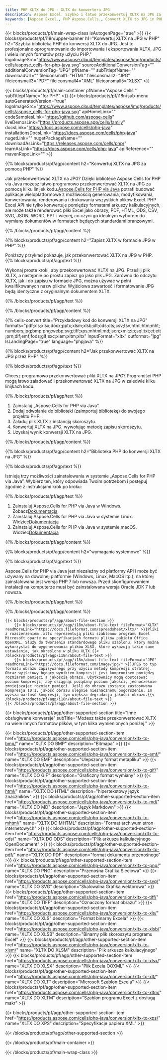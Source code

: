 ```yaml
---
title: PHP XLTX do JPG - XLTX do konwertera JPG
description: Aspose Excel. Szybko i łatwo przekonwertuj XLTX na JPG za pomocą Aspose.Cells. PHP XLTX na JPG. PHP Zapisz XLTX w formacie JPG. Zapisz XLTX jako JPG, używając PHP.
keywords: [Aspose Excel., PHP Aspose.Cells., Convert XLTX to JPG in PHP., Save XLTX to JPG using PHP., PHP XLTX to JPG saveformat., XLTX to JPG Converter., PHP Save XLTX as JPG]
---
```

{{< blocks/products/pf/main-wrap-class isAutogenPage="true" >}}
{{< blocks/products/pf/i18n/upper-banner h1="Konwertuj XLTX na JPG w PHP" h2="Szybka biblioteka PHP do konwersji XLTX do JPG. Jest to profesjonalne oprogramowanie do importowania i eksportowania XLTX, JPG i wielu innych formatów przy użyciu PHP." logoImageSrc="https://www.aspose.cloud/templates/aspose/img/products/cells/aspose_cells-for-php-java.svg" sourceAdditionalConversionTag="" additionalConversionTag="JPG" pfName="" subTitlepfName="" downloadUrl="" fileiconsmall1="HTML" fileiconsmall2="JPG" fileiconsmall3="PDF" fileiconsmall4="XML" fileiconsmall5="XLSX" >}}

{{< blocks/products/pf/main-container pfName="Aspose.Cells " subTitlepfName="for PHP" >}}
{{< blocks/products/pf/i18n/sub-menu autoGeneratedVersion="true" logoImageSrc="https://www.aspose.cloud/templates/aspose/img/products/cells/aspose_cells-for-php-java.svg" apiHomeLink="" codeSamplesLink="https://github.com/aspose-cells" liveDemosLink="https://products.aspose.app/cells/family" docsLink="https://docs.aspose.com/cells/php-java" installationsDocsLink="https://docs.aspose.com/cells/php-java" nugetLink="" nugetPackageName="" downloadAsLink="https://releases.aspose.com/cells/php/" learnAsLink="https://docs.aspose.com/cells/php-java" apiReference="" mavenRepoLink="" >}}


{{% blocks/products/pf/agp/content h2="Konwertuj XLTX na JPG za pomocą PHP" %}}

 Jak przekonwertować XLTX na JPG? Dzięki bibliotece Aspose.Cells for PHP via Java możesz łatwo programowo przekonwertować XLTX na JPG za pomocą kilku linijek kodu.[Aspose.Cells for PHP via Java](https://products.aspose.com/cells/php-java/) potrafi budować aplikacje wieloplatformowe z możliwością generowania, modyfikowania, konwertowania, renderowania i drukowania wszystkich plików Excel. PHP Excel API nie tylko konwertuje pomiędzy formatami arkuszy kalkulacyjnych, ale może także renderować pliki Excel jako obrazy, PDF, HTML, ODS, CSV, SVG, JSON, WORD, PPT i więcej, co czyni go idealnym wyborem do wymiany dokumentów w formatach będących standardami branżowymi.
 
{{% /blocks/products/pf/agp/content %}}

{{% blocks/products/pf/agp/content h2="Zapisz XLTX w formacie JPG w PHP" %}}

Poniższy przykład pokazuje, jak przekonwertować XLTX na JPG w PHP.
{{% blocks/products/pf/agp/text %}}

Wykonaj proste kroki, aby przekonwertować XLTX na JPG. Prześlij plik XLTX, a następnie po prostu zapisz go jako plik JPG. Zarówno do odczytu XLTX, jak i do zapisu w formacie JPG, można używać w pełni kwalifikowanych nazw plików. Wyjściowa zawartość i formatowanie JPG będą identyczne z oryginalnym dokumentem XLTX.

{{% /blocks/products/pf/agp/text %}}

{{% /blocks/products/pf/agp/content %}}

{{% cells-convert title="Przykładowy kod do konwersji XLTX na JPG" formats="pdf;xls;xlsx;docx;pptx;xlsm;xlsb;xlt;ods;ots;csv;tsv;html;htm;mht;numbers;jpg;bmp;png;webp;svg;tiff;xps;mhtml;md;json;xml;zip;sql;txt;et;ett;prn;dif;emf;fods;gif;sxc;xlam;xltm;xltx" InputFormat="xltx" outformat="jpg" IsLandingPage="true" language="phpjava" %}}

{{% blocks/products/pf/agp/content h2="Jak przekonwertować XLTX na JPG przez PHP" %}}

{{% blocks/products/pf/agp/text %}}

Chcesz programowo przekonwertować pliki XLTX na JPG? Programiści PHP mogą łatwo załadować i przekonwertować XLTX na JPG w zaledwie kilku linijkach kodu.

{{% /blocks/products/pf/agp/text %}}

1.  Zainstaluj „Aspose.Cells for PHP via Java”.
1.  Dodaj odwołanie do biblioteki (zaimportuj bibliotekę) do swojego projektu PHP.
1.  Załaduj plik XLTX z instancją skoroszytu.
1. Konwertuj XLTX na JPG, wywołując metodę zapisu skoroszytu.
1.  Uzyskaj wynik konwersji XLTX na JPG.

{{% /blocks/products/pf/agp/content %}}

{{% blocks/products/pf/agp/content h2="Biblioteka PHP do konwersji XLTX na JPG" %}}

{{% blocks/products/pf/agp/text %}}

Istnieją trzy możliwości zainstalowania w systemie „Aspose.Cells for PHP via Java”. Wybierz ten, który odpowiada Twoim potrzebom i postępuj zgodnie z instrukcjami krok po kroku:

{{% /blocks/products/pf/agp/text %}}

1.  Zainstaluj Aspose.Cells for PHP via Java w Windows. Zobacz[Dokumentacja](https://docs.aspose.com/cells/php-java/setup-and-installation-guidelines/#windows)
1.  Zainstaluj Aspose.Cells for PHP via Java w systemie Linux. Widzieć[Dokumentacja](https://docs.aspose.com/cells/php-java/setup-and-installation-guidelines/#linux)
1.  Zainstaluj Aspose.Cells for PHP via Java w systemie macOS. Widzieć[Dokumentacja](https://docs.aspose.com/cells/php-java/setup-and-installation-guidelines/#mac)

{{% /blocks/products/pf/agp/content %}}

{{% blocks/products/pf/agp/content h2="wymagania systemowe" %}}

{{% blocks/products/pf/agp/text %}}

Aspose.Cells for PHP via Java jest niezależny od platformy API i może być używany na dowolnej platformie (Windows, Linux, MacOS itp.), na której zainstalowana jest wersja PHP 7 lub nowsza. Przed skonfigurowaniem instalacji na komputerze musi być zainstalowana wersja Oracle JDK 7 lub nowsza.
 
{{% /blocks/products/pf/agp/text %}}


{{% /blocks/products/pf/agp/content %}}

<!-- aboutfile Starts -->
    {{< blocks/products/pf/agp/about-file-section >}}
        {{< blocks/products/pf/agp/i18n/about-file-text fileFormat="XLTX" readMoreLink="https://docs.fileformat.com/spreadsheet/xltx/" >}}Pliki z rozszerzeniem .xltx reprezentują pliki szablonów programu Excel Microsoft oparte na specyfikacjach formatu plików pakietu Office OpenXML. Służy do tworzenia standardowego pliku szablonu, który można wykorzystać do wygenerowania plików XLSX, które wykazują takie same ustawienia, jak określone w pliku XLTX.{{< /blocks/products/pf/agp/i18n/about-file-text >}}
        {{< blocks/products/pf/agp/i18n/about-file-text fileFormat="JPG" readMoreLink="https://docs.fileformat.com/image/jpg/" >}}JPEG to typ formatu obrazu zapisywanego przy użyciu metody kompresji stratnej. Obraz wyjściowy będący wynikiem kompresji jest kompromisem pomiędzy rozmiarem pamięci a jakością obrazu. Użytkownicy mogą dostosować poziom kompresji, aby osiągnąć pożądany poziom jakości, jednocześnie zmniejszając rozmiar pamięci. Jeśli do obrazu zostanie zastosowana kompresja 10:1, jakość obrazu ulegnie nieznacznemu pogorszeniu. Im wyższa wartość kompresji, tym większa degradacja jakości obrazu.{{< /blocks/products/pf/agp/i18n/about-file-text >}}
    {{< /blocks/products/pf/agp/about-file-section >}}
<!-- aboutfile Ends -->

{{< blocks/products/pf/agp/other-supported-section title="Inne obsługiwane konwersje" subTitle="Możesz także przekonwertować XLTX na wiele innych formatów plików, w tym kilka wymienionych poniżej." >}}

{{< blocks/products/pf/agp/other-supported-section-item href="https://products.aspose.com/cells/php-java/conversion/xltx-to-bmp/" name="XLTX DO BMP" description="Bitmapa" >}}
{{< blocks/products/pf/agp/other-supported-section-item href="https://products.aspose.com/cells/php-java/conversion/xltx-to-emf/" name="XLTX DO EMF" description="Ulepszony format metapliku" >}}
{{< blocks/products/pf/agp/other-supported-section-item href="https://products.aspose.com/cells/php-java/conversion/xltx-to-gif/" name="XLTX DO GIF" description="Graficzny format wymiany" >}}
{{< blocks/products/pf/agp/other-supported-section-item href="https://products.aspose.com/cells/php-java/conversion/xltx-to-html/" name="XLTX DO HTML" description="hipertekstowy język znaczników" >}}
{{< blocks/products/pf/agp/other-supported-section-item href="https://products.aspose.com/cells/php-java/conversion/xltx-to-md/" name="XLTX DO MD" description="Język Markdown" >}}
{{< blocks/products/pf/agp/other-supported-section-item href="https://products.aspose.com/cells/php-java/conversion/xltx-to-mhtml/" name="XLTX DO MHTML" description="Format archiwum stron internetowych" >}}
{{< blocks/products/pf/agp/other-supported-section-item href="https://products.aspose.com/cells/php-java/conversion/xltx-to-ods/" name="XLTX DO ODS" description="Plik arkusza kalkulacyjnego OpenDocument" >}}
{{< blocks/products/pf/agp/other-supported-section-item href="https://products.aspose.com/cells/php-java/conversion/xltx-to-pdf/" name="XLTX DO PDF" description="format dokumentu przenośnego" >}}
{{< blocks/products/pf/agp/other-supported-section-item href="https://products.aspose.com/cells/php-java/conversion/xltx-to-png/" name="XLTX DO PNG" description="Przenośna Grafika Sieciowa" >}}
{{< blocks/products/pf/agp/other-supported-section-item href="https://products.aspose.com/cells/php-java/conversion/xltx-to-svg/" name="XLTX DO SVG" description="Skalowalna Grafika wektorowa" >}}
{{< blocks/products/pf/agp/other-supported-section-item href="https://products.aspose.com/cells/php-java/conversion/xltx-to-tiff/" name="XLTX DO TIFF" description="Oznaczony format obrazu" >}}
{{< blocks/products/pf/agp/other-supported-section-item href="https://products.aspose.com/cells/php-java/conversion/xltx-to-xls/" name="XLTX DO XLS" description="Format binarny Excela" >}}
{{< blocks/products/pf/agp/other-supported-section-item href="https://products.aspose.com/cells/php-java/conversion/xltx-to-xlsb/" name="XLTX DO XLSB" description="Binarny plik skoroszytu programu Excel" >}}
{{< blocks/products/pf/agp/other-supported-section-item href="https://products.aspose.com/cells/php-java/conversion/xltx-to-xlsm/" name="XLTX DO XLSM" description="Plik arkusza kalkulacyjnego" >}}
{{< blocks/products/pf/agp/other-supported-section-item href="https://products.aspose.com/cells/php-java/conversion/xltx-to-xlsx/" name="XLTX DO XLSX" description="Plik Excela OOXML" >}}
{{< blocks/products/pf/agp/other-supported-section-item href="https://products.aspose.com/cells/php-java/conversion/xltx-to-xlt/" name="XLTX DO XLT" description="Microsoft Szablon Excela" >}}
{{< blocks/products/pf/agp/other-supported-section-item href="https://products.aspose.com/cells/php-java/conversion/xltx-to-xltm/" name="XLTX DO XLTM" description="Szablon programu Excel z obsługą makr" >}}

{{< blocks/products/pf/agp/other-supported-section-item href="https://products.aspose.com/cells/php-java/conversion/xltx-to-xps/" name="XLTX DO XPS" description="Specyfikacje papieru XML" >}}

{{< /blocks/products/pf/agp/other-supported-section >}}

{{< /blocks/products/pf/main-container >}}
    
{{< /blocks/products/pf/main-wrap-class >}}
